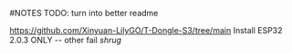 #NOTES TODO: turn into better readme

https://github.com/Xinyuan-LilyGO/T-Dongle-S3/tree/main
Install ESP32 2.0.3 ONLY -- other fail *shrug*